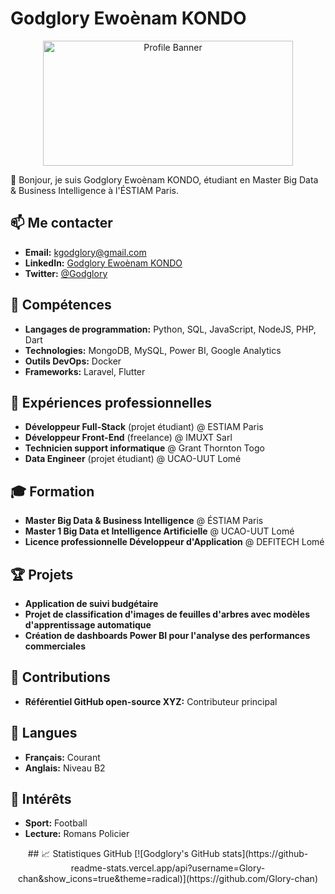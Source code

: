 # Godglory Ewoènam KONDO

<div align="center">
  <img src="https://media.licdn.com/dms/image/v2/D4E12AQEgl2qx_qa6GA/article-cover_image-shrink_720_1280/article-cover_image-shrink_720_1280/0/1687671609533?e=2147483647&v=beta&t=ofoYNm85ToFExu15YirTjBqckjt59Dvy2y_0u-1To-w" alt="Profile Banner" width="400" height="200">
</div>

  👋 Bonjour, je suis Godglory Ewoènam KONDO, étudiant en Master Big Data & Business Intelligence à l'ÉSTIAM Paris.

  ## 📫 Me contacter
  - **Email:** kgodglory@gmail.com
  - **LinkedIn:** [Godglory Ewoènam KONDO](https://www.linkedin.com/in/godglory-ewo%C3%A8nam-kondo-/)
  - **Twitter:** [@Godglory](https://x.com/glory_kondo)

  ## 🚀 Compétences
  - **Langages de programmation:** Python, SQL, JavaScript, NodeJS, PHP, Dart
  - **Technologies:** MongoDB, MySQL, Power BI, Google Analytics
  - **Outils DevOps:** Docker
  - **Frameworks:** Laravel, Flutter

  ## 💼 Expériences professionnelles
  - **Développeur Full-Stack** (projet étudiant) @ ESTIAM Paris
  - **Développeur Front-End** (freelance) @ IMUXT Sarl
  - **Technicien support informatique** @ Grant Thornton Togo
  - **Data Engineer** (projet étudiant) @ UCAO-UUT Lomé

  ## 🎓 Formation
  - **Master Big Data & Business Intelligence** @ ÉSTIAM Paris
  - **Master 1 Big Data et Intelligence Artificielle** @ UCAO-UUT Lomé
  - **Licence professionnelle Développeur d'Application** @ DEFITECH Lomé

  ## 🏆 Projets
  - **Application de suivi budgétaire**
  - **Projet de classification d'images de feuilles d'arbres avec modèles d'apprentissage automatique**
  - **Création de dashboards Power BI pour l'analyse des performances commerciales**

  ## 🔧 Contributions
  - **Référentiel GitHub open-source XYZ:** Contributeur principal

  ## 💬 Langues
  - **Français:** Courant
  - **Anglais:** Niveau B2

  ## 🌱 Intérêts
  - **Sport:** Football
  - **Lecture:** Romans Policier

<div align="center">
  ## 📈 Statistiques GitHub
  [![Godglory's GitHub stats](https://github-readme-stats.vercel.app/api?username=Glory-chan&show_icons=true&theme=radical)](https://github.com/Glory-chan)
</div>
